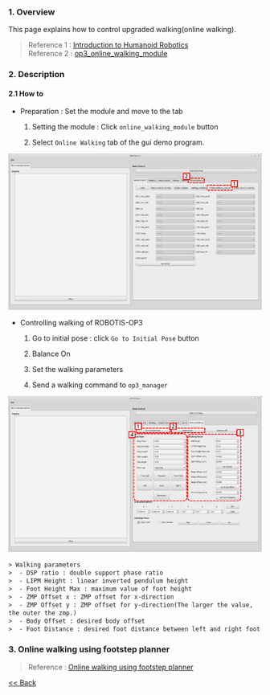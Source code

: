 ### 1. Overview   
This page explains how to control upgraded walking(online walking).  
> Reference 1 : [Introduction to Humanoid Robotics](http://www.springer.com/gp/book/9783642545351)   
> Reference 2 : [op3_online_walking_module](op3_online_walking_module.md)

### 2. Description
#### 2.1 How to
 - Preparation : Set the module and move to the tab
   1. Setting the module : Click `online_walking_module` button

   2. Select `Online Walking` tab of the gui demo program.

  <img src="https://github.com/ROBOTIS-GIT/ROBOTIS-Documents/blob/master/wiki-images/ROBOTIS-OP3/op3_online_walking_01.png?raw=true" align="bottom"/>   


 - Controlling walking of ROBOTIS-OP3
    1. Go to initial pose : click `Go to Initial Pose` button

    2. Balance On   

    3. Set the walking parameters    

    4. Send a walking command to `op3_manager`

  <img src="https://github.com/ROBOTIS-GIT/ROBOTIS-Documents/blob/master/wiki-images/ROBOTIS-OP3/op3_online_walking_02.png?raw=true" align="bottom"/>  


    > Walking parameters
    >  - DSP ratio : double support phase ratio
    >  - LIPM Height : linear inverted pendulum height
    >  - Foot Height Max : maximum value of foot height
    >  - ZMP Offset x : ZMP offset for x-direction
    >  - ZMP Offset y : ZMP offset for y-direction(The larger the value, the outer the zmp.)
    >  - Body Offset : desired body offset
    >  - Foot Distance : desired foot distance between left and right foot

### 3. Online walking using footstep planner
  > Reference : [Online walking using footstep planner](OP3-How-to-control-upgraded-walking-using-footstep-planner.md)  

[&lt;&lt; Back](OP3-User's-Guide.md)
